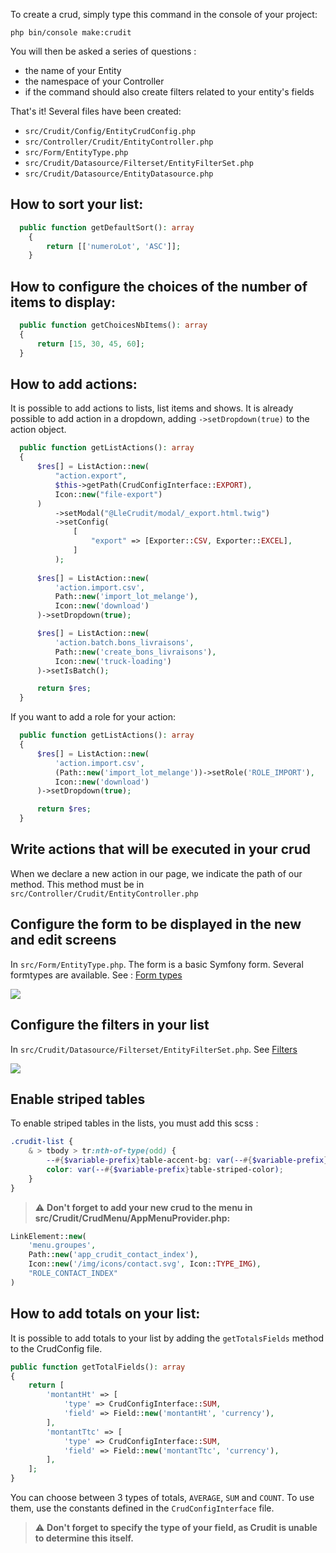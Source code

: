 To create a crud, simply type this command in the console of your project:

```php bin/console make:crudit```

You will then be asked a series of questions :

- the name of your Entity
- the namespace of your Controller
- if the command should also create filters related to your entity's fields

That's it! Several files have been created:

- ```src/Crudit/Config/EntityCrudConfig.php```
- ```src/Controller/Crudit/EntityController.php```
- ```src/Form/EntityType.php```
- ```src/Crudit/Datasource/Filterset/EntityFilterSet.php```
- ```src/Crudit/Datasource/EntityDatasource.php```

## How to sort your list:

```php
  public function getDefaultSort(): array
    {
        return [['numeroLot', 'ASC']];
    }
```

## How to configure the choices of the number of items to display:

```php
  public function getChoicesNbItems(): array
  {
      return [15, 30, 45, 60];
  }
```

## How to add actions:

It is possible to add actions to lists, list items and shows.
It is already possible to add action in a dropdown, adding `->setDropdown(true)` to the action object.

```php
  public function getListActions(): array
  {
      $res[] = ListAction::new(
          "action.export",
          $this->getPath(CrudConfigInterface::EXPORT),
          Icon::new("file-export")
      )
          ->setModal("@LleCrudit/modal/_export.html.twig")
          ->setConfig(
              [
                  "export" => [Exporter::CSV, Exporter::EXCEL],
              ]
          );
          
      $res[] = ListAction::new(
          'action.import.csv',
          Path::new('import_lot_melange'),
          Icon::new('download')
      )->setDropdown(true);

      $res[] = ListAction::new(
          'action.batch.bons_livraisons',
          Path::new('create_bons_livraisons'),
          Icon::new('truck-loading')
      )->setIsBatch();

      return $res;
  }
```

If you want to add a role for your action:

```php
  public function getListActions(): array
  {          
      $res[] = ListAction::new(
          'action.import.csv',
          (Path::new('import_lot_melange'))->setRole('ROLE_IMPORT'),
          Icon::new('download')
      )->setDropdown(true);

      return $res;
  }
```

## Write actions that will be executed in your crud

When we declare a new action in our page, we indicate the path of our method. This method must be in
```src/Controller/Crudit/EntityController.php```

## Configure the form to be displayed in the new and edit screens

In ```src/Form/EntityType.php```. The form is a basic Symfony form. Several formtypes are available.
See : [Form types](form_types.md)

![](img/form.png)

## Configure the filters in your list

In  ```src/Crudit/Datasource/Filterset/EntityFilterSet.php```. See [Filters](filter.md)

![](img/filter.png)

## Enable striped tables

To enable striped tables in the lists, you must add this scss :

```scss
.crudit-list {
    & > tbody > tr:nth-of-type(odd) {
        --#{$variable-prefix}table-accent-bg: var(--#{$variable-prefix}table-striped-bg);
        color: var(--#{$variable-prefix}table-striped-color);
    }
}
```

> :warning: **Don't forget to add your new crud to the menu in src/Crudit/CrudMenu/AppMenuProvider.php:**

```php
LinkElement::new(
    'menu.groupes',
    Path::new('app_crudit_contact_index'),
    Icon::new('/img/icons/contact.svg', Icon::TYPE_IMG),
    "ROLE_CONTACT_INDEX"
)
```

## How to add totals on your list:

It is possible to add totals to your list by adding the `getTotalsFields` method to the CrudConfig file.

```php
public function getTotalFields(): array
{
    return [
        'montantHt' => [
            'type' => CrudConfigInterface::SUM,
            'field' => Field::new('montantHt', 'currency'),
        ],
        'montantTtc' => [
            'type' => CrudConfigInterface::SUM,
            'field' => Field::new('montantTtc', 'currency'),
        ],
    ];
}
```

You can choose between 3 types of totals, `AVERAGE`, `SUM` and `COUNT`.
To use them, use the constants defined in the `CrudConfigInterface` file.

> :warning: **Don't forget to specify the type of your field, as Crudit is unable to determine this itself.**
